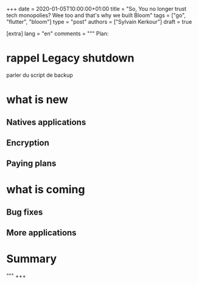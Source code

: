 +++
date = 2020-01-05T10:00:00+01:00
title = "So, You no longer trust tech monopolies? Wee too and that's why we built Bloom"
tags = ["go", "flutter", "bloom"]
type = "post"
authors = ["Sylvain Kerkour"]
draft = true

[extra]
lang = "en"
comments = """
Plan:

# rappel Legacy shutdown

parler du script de backup

# what is new

## Natives applications

## Encryption

## Paying plans

# what is coming

## Bug fixes

## More applications

# Summary
"""
+++
